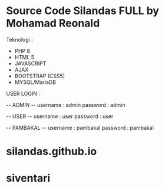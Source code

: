 # Source Code Silandas FULL by Mohamad Reonald

Teknologi :

- PHP 8
- HTML 5
- JAVASCRIPT
- AJAX
- BOOTSTRAP (CSS5)
- MYSQL/MariaDB

USER LOGIN :

-- ADMIN --
username : admin
password : admin

-- USER --
username : user
password : user

-- PAMBAKAL --
username : pambakal
password : pambakal

# silandas.github.io
# siventari
